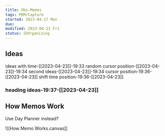 ```yaml
---
title: Obs-Memos
tags: PKM/Capture
started: 2023-04-17 Mon
due:
modified: 2023-04-21 Fri
status: 🟡Organizing
---
```

## Ideas
ideas with time-[[2023-04-23]]-19:33
random cursor position-[[2023-04-23]]-19:34
second ideas-[[2023-04-23]]-19:34
cursor position-19:36-[[2023-04-23]]
shift time position-19:36-[[2023-04-23]]
### heading ideas-19:37-[[2023-04-23]]

## How Memos Work
Use Day Planner instead?

![[How Memo Works.canvas]]
